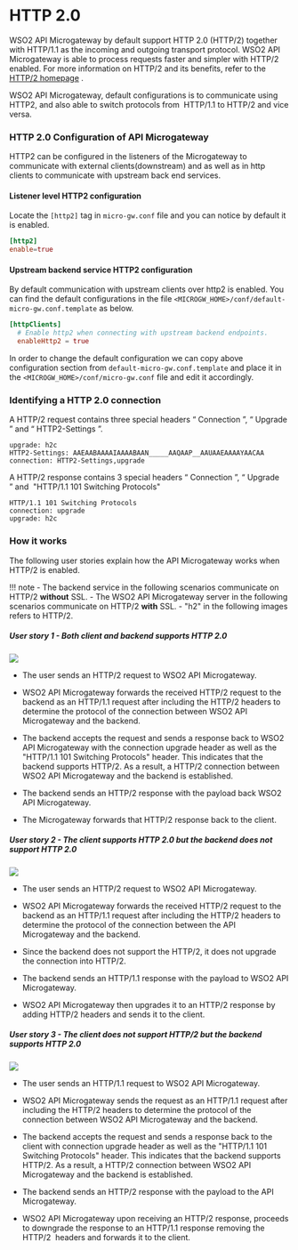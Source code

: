 # HTTP 2.0

WSO2 API Microgateway by default support HTTP 2.0 (HTTP/2) together with HTTP/1.1 as the incoming and outgoing transport protocol. WSO2 API Microgateway is able to process requests faster and simpler with HTTP/2 enabled. For more information on HTTP/2 and its benefits, refer to the [HTTP/2 homepage](https://http2.github.io/) .

WSO2 API Microgateway, default configurations is to communicate using HTTP2, and also able to switch protocols from  HTTP/1.1 to HTTP/2 and vice versa.


### HTTP 2.0 Configuration of API Microgateway

HTTP2 can be configured in the listeners of the Microgateway to communicate with external clients(downstream) and as well as in http clients to 
communicate with upstream back end services.

#### Listener level HTTP2 configuration
Locate the `[http2]` tag in `micro-gw.conf` file and you can notice by default it is enabled.

``` toml
[http2]
enable=true
```

#### Upstream backend service HTTP2 configuration
By default communication with upstream clients over http2 is enabled. You can find the default configurations in the file `<MICROGW_HOME>/conf/default-micro-gw.conf.template` as below.

``` toml
[httpClients]
  # Enable http2 when connecting with upstream backend endpoints.
  enableHttp2 = true
```

In order to change the default configuration we can copy above configuration section from `default-micro-gw.conf.template` and place it in the `<MICROGW_HOME>/conf/micro-gw.conf` file and edit it accordingly.

### Identifying a HTTP 2.0 connection

A HTTP/2 request contains three special headers “ Connection ”, “ Upgrade ” and “ HTTP2-Settings ”.

``` text tab="Example : HTTP2 Request Headers"
upgrade: h2c
HTTP2-Settings: AAEAABAAAAIAAAABAAN_____AAQAAP__AAUAAEAAAAYAACAA
connection: HTTP2-Settings,upgrade  
```

 A HTTP/2 response contains 3 special headers “ Connection ”, “ Upgrade ” and  "HTTP/1.1 101 Switching Protocols"

``` text tab="Example : HTTP2 Response Headers"
HTTP/1.1 101 Switching Protocols
connection: upgrade
upgrade: h2c
```

### How it works

The following user stories explain how the API Microgateway works when HTTP/2 is enabled.

!!! note
    -   The backend service in the following scenarios communicate on HTTP/2 **without** SSL.
    -   The WSO2 API Microgateway server in the following scenarios communicate on HTTP/2 **with** SSL.
    -   "h2" in the following images refers to HTTP/2.

##### User story 1 - Both client and backend supports HTTP 2.0

![]({{base_path}}/assets/img/how-tos/http2-user-story-1.png)

-   The user sends an HTTP/2 request to WSO2 API Microgateway.

-   WSO2 API Microgateway forwards the received HTTP/2 request to the backend as an HTTP/1.1 request after including the HTTP/2 headers to determine the protocol of the connection between WSO2 API Microgateway and the backend.

-   The backend accepts the request and sends a response back to WSO2 API Microgateway with the connection upgrade header as well as the "HTTP/1.1 101 Switching Protocols" header. This indicates that the backend supports HTTP/2. As a result, a HTTP/2 connection between WSO2 API Microgateway and the backend is established.

-   The backend sends an HTTP/2 response with the payload back WSO2 API Microgateway.

-   The Microgateway forwards that HTTP/2 response back to the client.

##### User story 2 - The client supports HTTP 2.0 but the backend does not support HTTP 2.0

![]({{base_path}}/assets/img/how-tos/http2-user-story-2.png)


-   The user sends an HTTP/2 request to WSO2 API Microgateway.

-   WSO2 API Microgateway forwards the received HTTP/2 request to the backend as an HTTP/1.1 request after including the HTTP/2 headers to determine the protocol of the connection between the API Microgateway and the backend.

-   Since the backend does not support the HTTP/2, it does not upgrade the connection into HTTP/2.

-   The backend sends an HTTP/1.1 response with the payload to WSO2 API Microgateway.

-   WSO2 API Microgateway then upgrades it to an HTTP/2 response by adding HTTP/2 headers and sends it to the client.

##### User story 3 - The client does not support HTTP/2 but the backend supports HTTP 2.0

![]({{base_path}}/assets/img/how-tos/http2-user-story-3.png)

-   The user sends an HTTP/1.1 request to WSO2 API Microgateway.

-   WSO2 API Microgateway sends the request as an HTTP/1.1 request after including the HTTP/2 headers to determine the protocol of the connection between WSO2 API Microgateway and the backend.

-   The backend accepts the request and sends a response back to the client with connection upgrade header as well as the "HTTP/1.1 101 Switching Protocols" header. This indicates that the backend supports HTTP/2. As a result, a HTTP/2 connection between WSO2 API Microgateway and the backend is established.

-   The backend sends an HTTP/2 response with the payload to the API Microgateway.

-   WSO2 API Microgateway upon receiving an HTTP/2 response, proceeds to downgrade the response to an HTTP/1.1 response removing the HTTP/2  headers and forwards it to the client.

